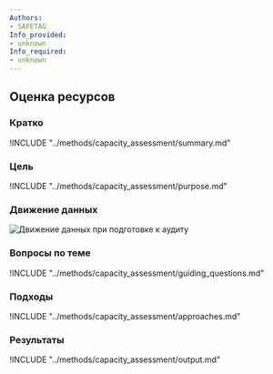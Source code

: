 ```yaml
---
Authors:
- SAFETAG
Info_provided:
- unknown
Info_required:
- unknown
---
```


## Оценка ресурсов

### Кратко

!INCLUDE "../methods/capacity_assessment/summary.md"

### Цель

!INCLUDE "../methods/capacity_assessment/purpose.md"

### Движение данных

![Движение данных при подготовке к аудиту](images/info_flows/capacity_assessment.svg)

### Вопросы по теме

!INCLUDE "../methods/capacity_assessment/guiding_questions.md"

### Подходы

!INCLUDE "../methods/capacity_assessment/approaches.md"

### Результаты

!INCLUDE "../methods/capacity_assessment/output.md"